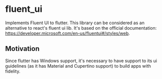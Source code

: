 # fluent_ui
Implements Fluent UI to flutter. This library can be considered as an alternative to react's fluent ui lib. It's based on the official documentation: https://developer.microsoft.com/en-us/fluentui#/styles/web.

## Motivation
Since flutter has Windows support, it's necessary to have support to its ui guidelines (as it has Material and Cupertino support) to build apps with fidelity.